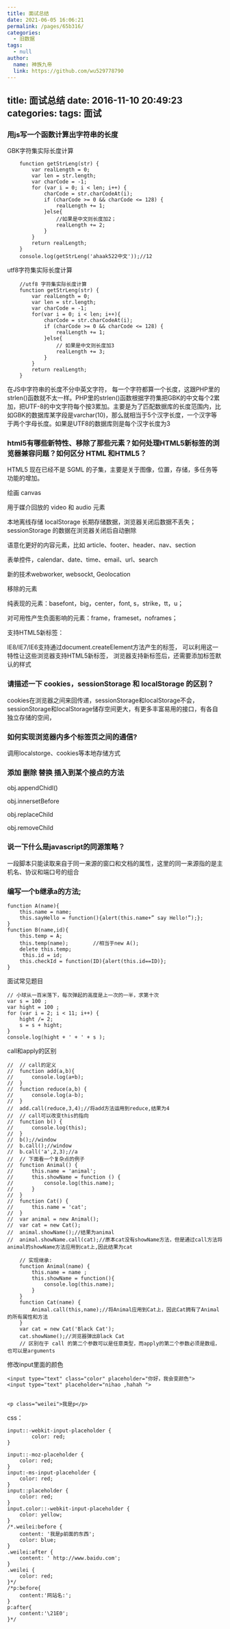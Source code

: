 ```yaml
---
title: 面试总结
date: 2021-06-05 16:06:21
permalink: /pages/65b316/
categories: 
  - 旧数据
tags: 
  - null
author: 
  name: 神族九帝
  link: https://github.com/wu529778790
---
```

title: 面试总结
date: 2016-11-10 20:49:23
categories:
tags: 面试
---

### 用js写一个函数计算出字符串的长度
<!--more-->
GBK字符集实际长度计算

		function getStrLeng(str) {
			var realLength = 0;
			var len = str.length;
			var charCode = -1;
			for (var i = 0; i < len; i++) {
				charCode = str.charCodeAt(i);
				if (charCode >= 0 && charCode <= 128) {
					realLength += 1;
				}else{
					//如果是中文则长度加2；
					realLength += 2;
				}
			}
			return realLength;
		}
		console.log(getStrLeng('ahaak522中文'));//12

utf8字符集实际长度计算

		//utf8 字符集实际长度计算
		function getStrLeng(str) {
			var realLength = 0;
			var len = str.length;
			var charCode = -1;
		    for(var i = 0; i < len; i++){
		        charCode = str.charCodeAt(i);
		        if (charCode >= 0 && charCode <= 128) { 
		            realLength += 1;
		        }else{ 
		            // 如果是中文则长度加3
		            realLength += 3;
		        }
		    } 
		    return realLength;
		}

在JS中字符串的长度不分中英文字符， 每一个字符都算一个长度，这跟PHP里的strlen()函数就不太一样。PHP里的strlen()函数根据字符集把GBK的中文每个2累加，把UTF-8的中文字符每个按3累加。主要是为了匹配数据库的长度范围内，比如GBK的数据库某字段是varchar(10)，那么就相当于5个汉字长度，一个汉字等于两个字母长度。如果是UTF8的数据库则是每个汉字长度为3	


### html5有哪些新特性、移除了那些元素？如何处理HTML5新标签的浏览器兼容问题？如何区分 HTML 和HTML5？  

HTML5 现在已经不是 SGML 的子集，主要是关于图像，位置，存储，多任务等功能的增加。  

绘画 canvas  

用于媒介回放的 video 和 audio 元素  

本地离线存储 localStorage 长期存储数据，浏览器关闭后数据不丢失；
sessionStorage 的数据在浏览器关闭后自动删除 

语意化更好的内容元素，比如 article、footer、header、nav、section  

表单控件，calendar、date、time、email、url、search  
  

新的技术webworker, websockt, Geolocation  

移除的元素  

纯表现的元素：basefont，big，center，font, s，strike，tt，u；  

对可用性产生负面影响的元素：frame，frameset，noframes；  

支持HTML5新标签：  

IE8/IE7/IE6支持通过document.createElement方法产生的标签，
可以利用这一特性让这些浏览器支持HTML5新标签，
浏览器支持新标签后，还需要添加标签默认的样式

### 请描述一下 cookies，sessionStorage 和 localStorage 的区别？  
cookies在浏览器之间来回传递，sessionStorage和localStorage不会，  
sessionStorage和localStorage储存空间更大，有更多丰富易用的接口，有各自独立存储的空间，  
### 如何实现浏览器内多个标签页之间的通信?  
调用localstorge、cookies等本地存储方式  
### 添加 删除 替换 插入到某个接点的方法

obj.appendChidl()  

obj.innersetBefore  

obj.replaceChild  

obj.removeChild  
### 说一下什么是javascript的同源策略？  
一段脚本只能读取来自于同一来源的窗口和文档的属性，这里的同一来源指的是主机名、协议和端口号的组合  
### 编写一个b继承a的方法;

	function A(name){
	    this.name = name;
	    this.sayHello = function(){alert(this.name+” say Hello!”);};
	}
	function B(name,id){
	    this.temp = A;
	    this.temp(name);        //相当于new A();
	    delete this.temp;       
	     this.id = id;   
	    this.checkId = function(ID){alert(this.id==ID)};
	}  

面试常见题目

	// 小球从一百米落下，每次弹起的高度是上一次的一半，求第十次
	var s = 100 ;
	var hight = 100 ;
	for (var i = 2; i < 11; i++) {
		hight /= 2;
		s = s + hight;
	}
	console.log(hight + ' + ' + s );
  
call和apply的区别  

	// 	// call的定义
	// 	function add(a,b){
	// 		console.log(a+b);
	// 	}
	// 	function reduce(a,b) {
	// 		console.log(a-b);
	// 	}
	// 	add.call(reduce,3,4);//将add方法运用到reduce,结果为4
	// 	// call可以改变this的指向
	// 	function b() {
	// 		console.log(this);
	// 	}
	// 	b();//window
	// 	b.call();//window
	// 	b.call('a',2,3);//a
	// 	// 下面看一个复杂点的例子
	// 	function Animal() {
	// 		this.name = 'animal';
	// 		this.showName = function () {
	// 			console.log(this.name);
	// 		}
	// 	}
	// 	function Cat() {
	// 		this.name = 'cat';
	// 	}
	// 	var animal = new Animal();
	// 	var cat = new Cat();
	// 	animal.showName();//结果为animal
	// 	animal.showName.call(cat);//原本cat没有showName方法，但是通过call方法将animal的showName方法应用到cat上,因此结果为cat

		// 实现继承:
		function Animal(name) {
			this.name = name ;
			this.showName = function(){
				console.log(this.name);
			}
		}
		function Cat(name) {
			Animal.call(this,name);//将Animal应用到Cat上，因此Cat拥有了Animal的所有属性和方法
		}
		var cat = new Cat('Black Cat');
		cat.showName();//浏览器弹出Black Cat
		// 区别在于 call 的第二个参数可以是任意类型，而apply的第二个参数必须是数组，也可以是arguments  
修改input里面的颜色   
 
	<input type="text" class="color" placeholder="你好，我会变颜色">
	<input type="text" placeholder="nihao ,hahah ">


	<p class="weilei">我是p</p>  
css：    

	input::-webkit-input-placeholder {
			color: red;
	}  

	input::-moz-placeholder {
		color: red;
	}
	input:-ms-input-placeholder {
		color: red;
	}
	input::placeholder {
		color: red;
	}
	input.color::-webkit-input-placeholder {
		color: yellow;
	}
	/*.weilei:before {
		content: '我是p前面的东西';
		color: blue;
	}
	.weilei:after {
		content: ' http://www.baidu.com';
	}
	.weilei {
		color: red;
	}*/
	/*p:before{   
	    content:'网站名:';
	}   
	p:after{   
		content:'\21E0';
	}*/  

